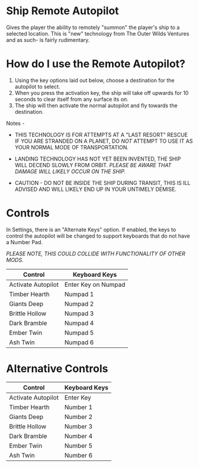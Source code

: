 # Ship Remote Autopilot

Gives the player the ability to remotely "summon" the player's ship to a selected location. This is "new" technology from The Outer Wilds Ventures and as such- is fairly rudimentary.

# How do I use the Remote Autopilot?
1. Using the key options laid out below, choose a destination for the autopilot to select.
2. When you press the activation key, the ship will take off upwards for 10 seconds to clear itself from any surface its on.
3. The ship will then activate the normal autopilot and fly towards the destination.

Notes - 
- THIS TECHNOLOGY IS FOR ATTEMPTS AT A "LAST RESORT" RESCUE IF YOU ARE STRANDED ON A PLANET, DO *NOT* ATTEMPT TO USE IT AS YOUR NORMAL MODE OF TRANSPORTATION.

- LANDING TECHNOLOGY HAS NOT YET BEEN INVENTED, THE SHIP WILL DECEND SLOWLY FROM ORBIT. *PLEASE BE AWARE THAT DAMAGE WILL LIKELY OCCUR ON THE SHIP.*

- CAUTION - DO NOT BE INSIDE THE SHIP DURING TRANSIT, THIS IS ILL ADVISED AND WILL LIKELY END UP IN YOUR UNTIMELY DEMISE.

# Controls
In Settings, there is an "Alternate Keys" option. If enabled, the keys to control the autopilot will be changed to support keyboards that do not have a Number Pad. 

*PLEASE NOTE, THIS COULD COLLIDE WITH FUNCTIONALITY OF OTHER MODS.*


| Control        | Keyboard Keys|
| ------------- |-------------|
|Activate Autopilot|Enter Key on Numpad|
|Timber Hearth|Numpad 1|
|Giants Deep|Numpad 2|
|Brittle Hollow|Numpad 3|
|Dark Bramble|Numpad 4|
|Ember Twin|Numpad 5|
|Ash Twin|Numpad 6|

# Alternative Controls

| Control        | Keyboard Keys|
| ------------- |-------------|
|Activate Autopilot|Enter Key|
|Timber Hearth|Number 1|
|Giants Deep|Number 2|
|Brittle Hollow|Number 3|
|Dark Bramble|Number 4|
|Ember Twin|Number 5|
|Ash Twin|Number 6|
